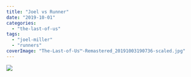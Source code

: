 ```yaml
---
title: "Joel vs Runner"
date: "2019-10-01"
categories: 
  - "the-last-of-us"
tags: 
  - "joel-miller"
  - "runners"
coverImage: "The-Last-of-Us™-Remastered_20191003190736-scaled.jpg"
---
```


[![](images/The-Last-of-Us™-Remastered_20191003190736-scaled.jpg)](https://davidpeach.co.uk/wp-content/uploads/2019/10/The-Last-of-Us™-Remastered_20191003190736-scaled.jpg)
